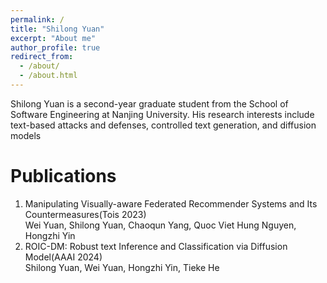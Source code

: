 ```yaml
---
permalink: /
title: "Shilong Yuan"
excerpt: "About me"
author_profile: true
redirect_from: 
  - /about/
  - /about.html
---
```


Shilong Yuan is a second-year graduate student from the School of Software Engineering at Nanjing University. His research interests include text-based attacks and defenses, controlled text generation, and diffusion models

Publications 
======
1. Manipulating Visually-aware Federated Recommender Systems and Its Countermeasures(Tois 2023)  
Wei Yuan, Shilong Yuan, Chaoqun Yang, Quoc Viet Hung Nguyen, Hongzhi Yin
2. ROIC-DM: Robust text Inference and Classification via Diffusion Model(AAAI 2024)  
Shilong Yuan, Wei Yuan, Hongzhi Yin, Tieke He
   

